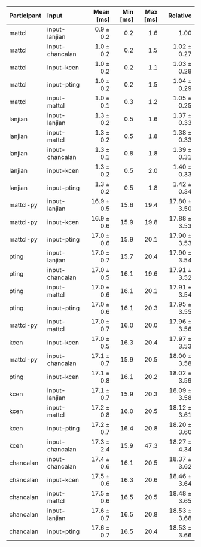 | Participant | Input | Mean [ms] | Min [ms] | Max [ms] | Relative |
|:---|:---|---:|---:|---:|---:|
| mattcl | input-lanjian | 0.9 ± 0.2 | 0.2 | 1.6 | 1.00 |
| mattcl | input-chancalan | 1.0 ± 0.2 | 0.2 | 1.5 | 1.02 ± 0.27 |
| mattcl | input-kcen | 1.0 ± 0.2 | 0.2 | 1.1 | 1.03 ± 0.28 |
| mattcl | input-pting | 1.0 ± 0.2 | 0.2 | 1.5 | 1.04 ± 0.29 |
| mattcl | input-mattcl | 1.0 ± 0.1 | 0.3 | 1.2 | 1.05 ± 0.25 |
| lanjian | input-lanjian | 1.3 ± 0.2 | 0.5 | 1.6 | 1.37 ± 0.33 |
| lanjian | input-mattcl | 1.3 ± 0.2 | 0.5 | 1.8 | 1.38 ± 0.33 |
| lanjian | input-chancalan | 1.3 ± 0.1 | 0.8 | 1.8 | 1.39 ± 0.31 |
| lanjian | input-kcen | 1.3 ± 0.2 | 0.5 | 2.0 | 1.40 ± 0.33 |
| lanjian | input-pting | 1.3 ± 0.2 | 0.5 | 1.8 | 1.42 ± 0.34 |
| mattcl-py | input-lanjian | 16.9 ± 0.5 | 15.6 | 19.4 | 17.80 ± 3.50 |
| mattcl-py | input-kcen | 16.9 ± 0.6 | 15.9 | 19.8 | 17.88 ± 3.53 |
| mattcl-py | input-pting | 17.0 ± 0.6 | 15.9 | 20.1 | 17.90 ± 3.53 |
| pting | input-lanjian | 17.0 ± 0.7 | 15.7 | 20.4 | 17.90 ± 3.54 |
| pting | input-chancalan | 17.0 ± 0.5 | 16.1 | 19.6 | 17.91 ± 3.52 |
| pting | input-mattcl | 17.0 ± 0.6 | 16.1 | 20.1 | 17.91 ± 3.54 |
| pting | input-pting | 17.0 ± 0.6 | 16.1 | 20.3 | 17.95 ± 3.55 |
| mattcl-py | input-mattcl | 17.0 ± 0.7 | 16.0 | 20.0 | 17.96 ± 3.56 |
| kcen | input-kcen | 17.0 ± 0.5 | 16.3 | 20.4 | 17.97 ± 3.53 |
| mattcl-py | input-chancalan | 17.1 ± 0.7 | 15.9 | 20.5 | 18.00 ± 3.58 |
| pting | input-kcen | 17.1 ± 0.8 | 16.1 | 20.2 | 18.02 ± 3.59 |
| kcen | input-lanjian | 17.1 ± 0.7 | 15.9 | 20.3 | 18.09 ± 3.58 |
| kcen | input-mattcl | 17.2 ± 0.8 | 16.0 | 20.5 | 18.12 ± 3.61 |
| kcen | input-pting | 17.2 ± 0.7 | 16.4 | 20.8 | 18.20 ± 3.60 |
| kcen | input-chancalan | 17.3 ± 2.4 | 15.9 | 47.3 | 18.27 ± 4.34 |
| chancalan | input-chancalan | 17.4 ± 0.6 | 16.1 | 20.5 | 18.37 ± 3.62 |
| chancalan | input-kcen | 17.5 ± 0.6 | 16.3 | 20.6 | 18.46 ± 3.64 |
| chancalan | input-mattcl | 17.5 ± 0.6 | 16.5 | 20.5 | 18.48 ± 3.65 |
| chancalan | input-lanjian | 17.6 ± 0.7 | 16.5 | 20.8 | 18.53 ± 3.68 |
| chancalan | input-pting | 17.6 ± 0.7 | 16.5 | 20.4 | 18.53 ± 3.66 |
